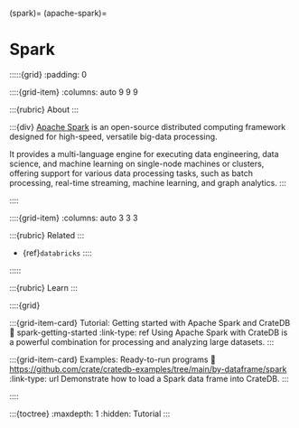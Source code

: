 (spark)=
(apache-spark)=
# Spark

:::::{grid}
:padding: 0

::::{grid-item}
:columns: auto 9 9 9

:::{rubric} About
:::

:::{div}
[Apache Spark] is an open-source distributed computing framework designed
for high-speed, versatile big-data processing.

It provides a multi-language engine for executing data engineering,
data science, and machine learning on single-node machines or clusters,
offering support for various data processing tasks, such as batch
processing, real-time streaming, machine learning, and graph analytics.
:::

::::

::::{grid-item}
:columns: auto 3 3 3

:::{rubric} Related
:::
- {ref}`databricks`
::::

:::::


:::{rubric} Learn
:::

::::{grid}

:::{grid-item-card} Tutorial: Getting started with Apache Spark and CrateDB
:link: spark-getting-started
:link-type: ref
Using Apache Spark with CrateDB is a powerful combination for processing and
analyzing large datasets.
:::

:::{grid-item-card} Examples: Ready-to-run programs
:link: https://github.com/crate/cratedb-examples/tree/main/by-dataframe/spark
:link-type: url
Demonstrate how to load a Spark data frame into CrateDB.
:::

::::


:::{toctree}
:maxdepth: 1
:hidden:
Tutorial <tutorial>
:::


[Apache Spark]: https://spark.apache.org/
